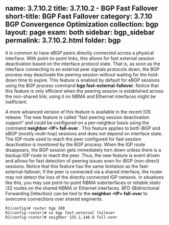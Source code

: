 name: 3.7.10.2
title: 3.7.10.2 - BGP Fast Fallover
short-title: BGP Fast Fallover
category: 3.7.10 BGP Convergence Optimization
collection: bgp
layout: page
exam: both
sidebar: bgp_sidebar
permalink: 3.7.10.2.html
folder: bgp
---
It is common to have eBGP peers directly connected across a physical interface. With point-to-point links, this allows for fast external session deactivation based on the interface protocol state. That is, as soon as the interface connecting to an external peer signals protocols down, the BGP process may deactivate the peering session without waiting for the hold-down time to expire. This feature is enabled by default for eBGP sessions using the BGP process command **bgp fast-external-fallover**.  Notice that this feature is only efficient when the peering session is established across the non-shared link; using it on NBMA and Ethernet interfaces might be inefficient.

A more advanced version of this feature is available in the recent IOS release. The new feature is called “fast peering session deactivation support” and could be configured on a per-neighbor basis using the command **neighbor \<IP\> fall-over** . This feature applies to both iBGP and eBGP (mostly multi-hop) sessions and does not depend on interface state. The IGP route used to reach the peer configured for fast session deactivation is monitored by the BGP process. When the IGP route disappears, the BGP session gets immediately torn down unless there is a backup IGP route to reach the peer. Thus, the new feature is event driven and allows for fast detection of peering issues even for iBGP (non-direct) sessions. Notice that this feature has the same limitation as the fast-external-fallover; if the peer is connected via a shared interface, the router may not detect the loss of the directly connected IGP network. In situations like this, you may use point-to-point NBMA subinterfaces or reliable static /32 routes on the shared NBMA or Ethernet interfaces. BFD (Bidirectional Forwarding Detection) can be tied to the **neighbor \<IP\> fall-over** to overcome connections over shared segments.
```
R1(config)# router bgp 200
R1(config-router)# no bgp fast-external failover
R1(config-router)# neighbor 155.1.146.6 fall-over
```
